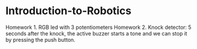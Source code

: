 # Introduction-to-Robotics
Homework 1. RGB led with 3 potentiometers
Homework 2. Knock detector: 5 seconds after the knock, the active buzzer starts a tone and we can stop it by pressing the push button.
